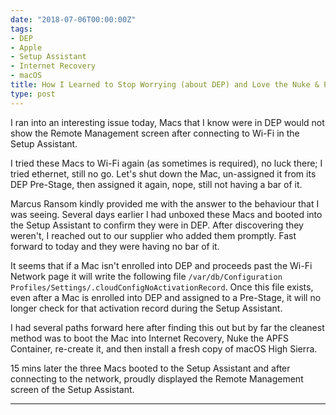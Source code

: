 ```yaml
---
date: "2018-07-06T00:00:00Z"
tags:
- DEP
- Apple
- Setup Assistant
- Internet Recovery
- macOS
title: How I Learned to Stop Worrying (about DEP) and Love the Nuke & Pave
type: post
---
```


I ran into an interesting issue today, Macs that I know were in DEP would not show the Remote Management screen after connecting to Wi-Fi in the Setup Assistant.

I tried these Macs to Wi-Fi again (as sometimes is required), no luck there; I tried ethernet, still no go. Let's shut down the Mac, un-assigned it from its DEP Pre-Stage, then assigned it again, nope, still not having a bar of it.

Marcus Ransom kindly provided me with the answer to the behaviour that I was seeing. Several days earlier I had unboxed these Macs and booted into the Setup Assistant to confirm they were in DEP. After discovering they weren't, I reached out to our supplier who added them promptly. Fast forward to today and they were having no bar of it.

It seems that if a Mac isn't enrolled into DEP and proceeds past the Wi-Fi Network page it will write the following file `/var/db/Configuration Profiles/Settings/.cloudConfigNoActivationRecord`. Once this file exists, even after a Mac is enrolled into DEP and assigned to a Pre-Stage, it will no longer check for that activation record during the Setup Assistant.

I had several paths forward here after finding this out but by far the cleanest method was to boot the Mac into Internet Recovery, Nuke the APFS Container, re-create it, and then install a fresh copy of macOS High Sierra.

15 mins later the three Macs booted to the Setup Assistant and after connecting to the network, proudly displayed the Remote Management screen of the Setup Assistant.

---
